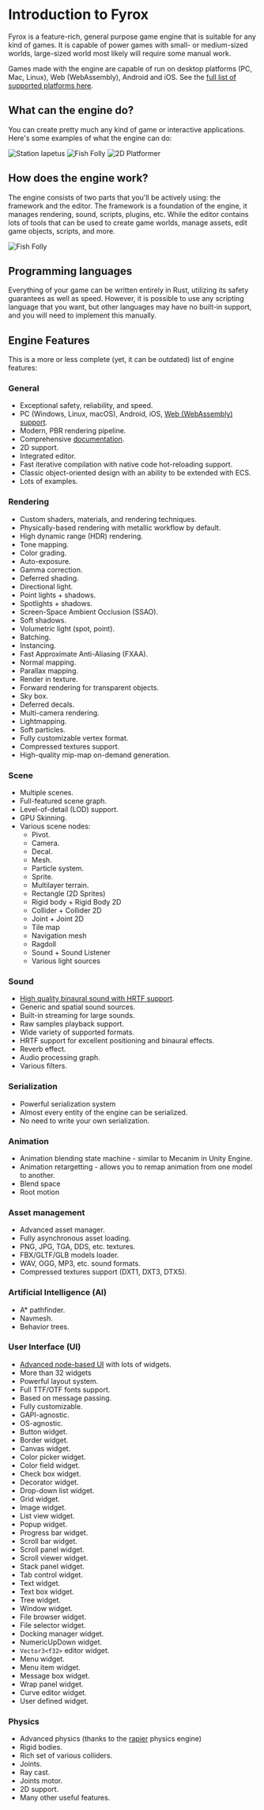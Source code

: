 # Introduction to Fyrox

Fyrox is a feature-rich, general purpose game engine that is suitable for any kind of games. It is capable of power
games with small- or medium-sized worlds, large-sized world most likely will require some manual work. 

Games made with the engine are capable of run on desktop platforms (PC, Mac, Linux), Web (WebAssembly), 
Android and iOS. See the [full list of supported platforms here](requirements.md#supported-platforms).

## What can the engine do?

You can create pretty much any kind of game or interactive applications. Here's some examples of what the engine can 
do:

![Station Iapetus](game_example1.jpg)
![Fish Folly](game_example2.jpg)
![2D Platformer](game_example3.jpg)

## How does the engine work?

The engine consists of two parts that you'll be actively using: the framework and the editor. The framework is a 
foundation of the engine, it manages rendering, sound, scripts, plugins, etc. While the editor contains lots of tools 
that can be used to create game worlds, manage assets, edit game objects, scripts, and more.

![Fish Folly](editor.jpg)

## Programming languages

Everything of your game can be written entirely in Rust, utilizing its safety guarantees as well as speed. However, it
is possible to use any scripting language that you want, but other languages may have no built-in support, and you will 
need to implement this manually.

## Engine Features

This is a more or less complete (yet, it can be outdated) list of engine features:

### General

- Exceptional safety, reliability, and speed.
- PC (Windows, Linux, macOS), Android, iOS, [Web (WebAssembly) support](https://fyrox.rs/examples).
- Modern, PBR rendering pipeline.
- Comprehensive [documentation](https://docs.rs/Fyrox).
- 2D support.
- Integrated editor.
- Fast iterative compilation with native code hot-reloading support.
- Classic object-oriented design with an ability to be extended with ECS.
- Lots of examples.

### Rendering

- Custom shaders, materials, and rendering techniques.
- Physically-based rendering with metallic workflow by default.
- High dynamic range (HDR) rendering.
- Tone mapping.
- Color grading.
- Auto-exposure.
- Gamma correction.
- Deferred shading.
- Directional light.
- Point lights + shadows.
- Spotlights + shadows.
- Screen-Space Ambient Occlusion (SSAO).
- Soft shadows.
- Volumetric light (spot, point).
- Batching.
- Instancing.
- Fast Approximate Anti-Aliasing (FXAA).
- Normal mapping.
- Parallax mapping.
- Render in texture.
- Forward rendering for transparent objects.
- Sky box.
- Deferred decals.
- Multi-camera rendering.
- Lightmapping.
- Soft particles.
- Fully customizable vertex format.
- Compressed textures support.
- High-quality mip-map on-demand generation.

### Scene

- Multiple scenes.
- Full-featured scene graph.
- Level-of-detail (LOD) support.
- GPU Skinning.
- Various scene nodes:
    - Pivot.
    - Camera.
    - Decal.
    - Mesh.
    - Particle system.
    - Sprite.
    - Multilayer terrain.
    - Rectangle (2D Sprites)
    - Rigid body + Rigid Body 2D
    - Collider + Collider 2D
    - Joint + Joint 2D
    - Tile map
    - Navigation mesh
    - Ragdoll
    - Sound + Sound Listener
    - Various light sources    

### Sound

- [High quality binaural sound with HRTF support](https://github.com/FyroxEngine/Fyrox/tree/master/fyrox-sound).
- Generic and spatial sound sources.
- Built-in streaming for large sounds.
- Raw samples playback support.
- Wide variety of supported formats.
- HRTF support for excellent positioning and binaural effects.
- Reverb effect.
- Audio processing graph.
- Various filters.

### Serialization

- Powerful serialization system
- Almost every entity of the engine can be serialized.
- No need to write your own serialization.

### Animation

- Animation blending state machine - similar to Mecanim in Unity Engine.
- Animation retargetting - allows you to remap animation from one model to another.
- Blend space
- Root motion

### Asset management

- Advanced asset manager.
- Fully asynchronous asset loading.
- PNG, JPG, TGA, DDS, etc. textures.
- FBX/GLTF/GLB models loader.
- WAV, OGG, MP3, etc. sound formats.
- Compressed textures support (DXT1, DXT3, DTX5).

### Artificial Intelligence (AI)

- A* pathfinder.
- Navmesh.
- Behavior trees.

### User Interface (UI)

- [Advanced node-based UI](https://github.com/FyroxEngine/Fyrox/tree/master/fyrox-ui) with lots of widgets.
- More than 32 widgets
- Powerful layout system.
- Full TTF/OTF fonts support.
- Based on message passing.
- Fully customizable.
- GAPI-agnostic.
- OS-agnostic.
- Button widget.
- Border widget.
- Canvas widget.
- Color picker widget.
- Color field widget.
- Check box widget.
- Decorator widget.
- Drop-down list widget.
- Grid widget.
- Image widget.
- List view widget.
- Popup widget.
- Progress bar widget.
- Scroll bar widget.
- Scroll panel widget.
- Scroll viewer widget.
- Stack panel widget.
- Tab control widget.
- Text widget.
- Text box widget.
- Tree widget.
- Window widget.
- File browser widget.
- File selector widget.
- Docking manager widget.
- NumericUpDown widget.
- `Vector3<f32>` editor widget.
- Menu widget.
- Menu item widget.
- Message box widget.
- Wrap panel widget.
- Curve editor widget.
- User defined widget.

### Physics

- Advanced physics (thanks to the [rapier](https://github.com/dimforge/rapier) physics engine)
- Rigid bodies.
- Rich set of various colliders.
- Joints.
- Ray cast.
- Joints motor.
- 2D support.
- Many other useful features.
